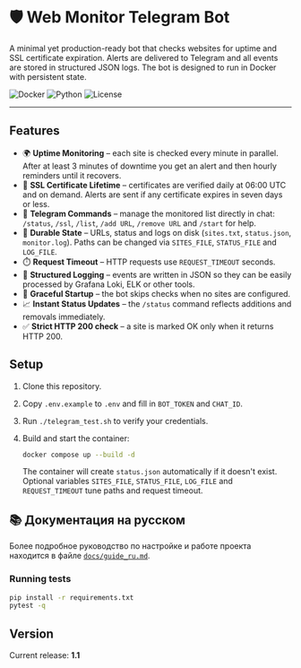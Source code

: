 # 🛡️ Web Monitor Telegram Bot

A minimal yet production-ready bot that checks websites for uptime and SSL certificate expiration. Alerts are delivered to Telegram and all events are stored in structured JSON logs. The bot is designed to run in Docker with persistent state.

![Docker](https://img.shields.io/badge/docker-ready-blue)
![Python](https://img.shields.io/badge/python-3.11+-green)
![License](https://img.shields.io/badge/license-MIT-lightgrey)

---

## Features

 - 🌍 **Uptime Monitoring** – each site is checked every minute in parallel. After at least 3 minutes of downtime you get an alert and then hourly reminders until it recovers.
- 🔐 **SSL Certificate Lifetime** – certificates are verified daily at 06:00 UTC and on demand. Alerts are sent if any certificate expires in seven days or less.
- 📡 **Telegram Commands** – manage the monitored list directly in chat: `/status`, `/ssl`, `/list`, `/add URL`, `/remove URL` and `/start` for help.
- 💾 **Durable State** – URLs, status and logs on disk (`sites.txt`, `status.json`, `monitor.log`).
  Paths can be changed via `SITES_FILE`, `STATUS_FILE` and `LOG_FILE`.
- ⏱️ **Request Timeout** – HTTP requests use `REQUEST_TIMEOUT` seconds.
- 📄 **Structured Logging** – events are written in JSON so they can be easily processed by Grafana Loki, ELK or other tools.
- 📴 **Graceful Startup** – the bot skips checks when no sites are configured.
- 📈 **Instant Status Updates** – the `/status` command reflects additions and removals immediately.
- ✅ **Strict HTTP 200 check** – a site is marked OK only when it returns HTTP 200.


## Setup

1. Clone this repository.
2. Copy `.env.example` to `.env` and fill in `BOT_TOKEN` and `CHAT_ID`.

3. Run `./telegram_test.sh` to verify your credentials.
4. Build and start the container:

    ```bash
    docker compose up --build -d
    ```

    The container will create `status.json` automatically if it doesn't exist. Optional variables
    `SITES_FILE`, `STATUS_FILE`, `LOG_FILE` and `REQUEST_TIMEOUT` tune paths and request timeout.


## 📚 Документация на русском

Более подробное руководство по настройке и работе проекта находится в файле
[`docs/guide_ru.md`](docs/guide_ru.md).


### Running tests

```bash
pip install -r requirements.txt
pytest -q
```

## Version

Current release: **1.1**
